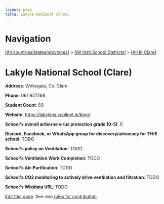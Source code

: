 ```yaml
---
layout: page
title: Lakyle National School
---
```

# Navigation

[[All countries/states/provinces]](../../..) > [[All Irish School Districts]](../..) > [[All In Clare]](..)

# Lakyle National School (Clare)

**Address**: Whitegate, Co. Clare

**Phone**: 061 927288

**Student Count**: 60

**Website**: <https://lakylens.scoilnet.ie/blog/>

**School's overall airborne virus protection grade (0-5)**: 0

**Discord, Facebook, or WhatsApp group for discovery/advocacy for THIS school**: TODO

**School's policy on Ventilation**: TODO

**School's Ventilation Work Completion**: TODO

**School's Air-Purification**: TODO

**School's CO2 monitoring to actively drive ventilation and filtration**: TODO

**School's Wikidata URL**: TODO


[Edit this page](https://github.com/ventilate-schools/Ireland/edit/main/./Clare/Lakyle_National_School.md). See also [rules for contribution](../../../contribution-rules/)